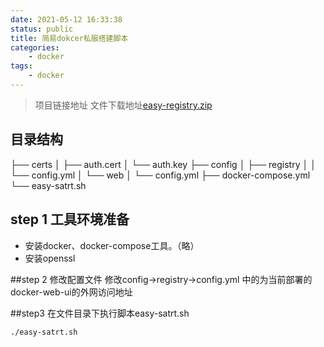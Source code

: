```yaml
---
date: 2021-05-12 16:33:38
status: public
title: 简易dokcer私服搭建脚本
categories: 
    - docker
tags: 
    - docker
---
```



>  项目链接地址
> 文件下载地址[easy-registry.zip](/_attachments/2021-05-12/easy-registry.zip)

## 目录结构
├── certs
│   ├── auth.cert
│   └── auth.key
├── config
│   ├── registry
│   │   └── config.yml
│   └── web
│       └── config.yml
├── docker-compose.yml
└── easy-satrt.sh

## step 1 工具环境准备
- 安装docker、docker-compose工具。（略）
- 安装openssl

##step 2 修改配置文件
修改config->registry->config.yml  中的<my-registry-web>为当前部署的docker-web-ui的外网访问地址

##step3 在文件目录下执行脚本easy-satrt.sh
```shell
./easy-satrt.sh
```

